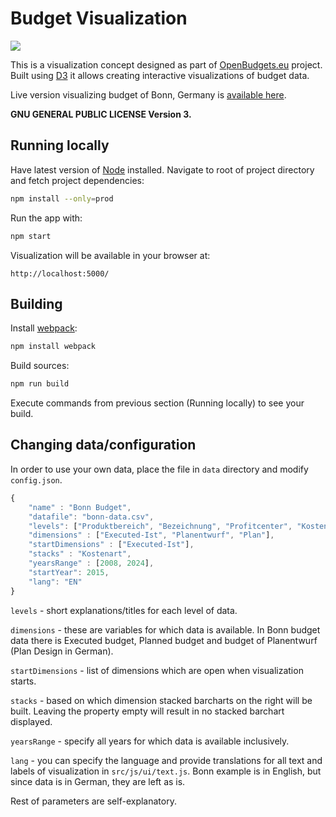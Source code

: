 # Budget Visualization

<img src="https://image.ibb.co/iQUdjb/budget.png" align="center">

This is a visualization concept designed as part of [OpenBudgets.eu](https://openbudgets.eu/) project. Built using [D3](https://d3js.org/) it allows creating interactive visualizations of budget data.

Live version visualizing budget of Bonn, Germany is [available here](https://budget-bonn.herokuapp.com/).

**GNU GENERAL PUBLIC LICENSE Version 3.**

## Running locally

Have latest version of [Node](https://nodejs.org/en/) installed. Navigate to root of project directory and fetch project dependencies:
```bash
npm install --only=prod
```
Run the app with:
```bash
npm start
```
Visualization will be available in your browser at:
```
http://localhost:5000/
```

## Building

Install [webpack](https://webpack.js.org/):

```bash
npm install webpack
```

Build sources:

```bash
npm run build
```
Execute commands from previous section (Running locally) to see your build.

## Changing data/configuration

In order to use your own data, place the file in `data` directory and modify `config.json`.

```js
{
	"name" : "Bonn Budget",
	"datafile": "bonn-data.csv",
	"levels": ["Produktbereich", "Bezeichnung", "Profitcenter", "Kostenart"],
	"dimensions" : ["Executed-Ist", "Planentwurf", "Plan"],
	"startDimensions" : ["Executed-Ist"],
	"stacks" : "Kostenart",
	"yearsRange" : [2008, 2024],
	"startYear": 2015,
	"lang": "EN"
}
```
`levels` - short explanations/titles for each level of data.

`dimensions` - these are variables for which data is available. In Bonn budget data there is Executed budget, Planned budget and budget of Planentwurf (Plan Design in German).

`startDimensions` - list of dimensions which are open when visualization starts.

`stacks` - based on which dimension stacked barcharts on the right will be built. Leaving the property empty will result in no stacked barchart displayed.

`yearsRange` - specify all years for which data is available inclusively.

`lang` - you can specify the language and provide translations for all text and labels of visualization in `src/js/ui/text.js`. Bonn example is in English, but since data is in German, they are left as is.

Rest of parameters are self-explanatory.
